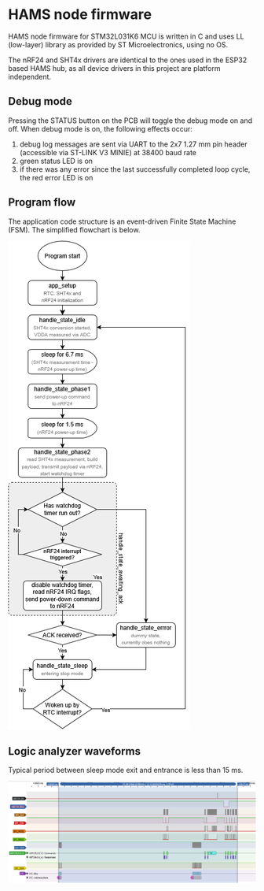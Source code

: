 # HAMS node firmware

HAMS node firmware for STM32L031K6 MCU is written in C and uses LL (low-layer) library as provided by ST Microelectronics, using no OS.

The nRF24 and SHT4x drivers are identical to the ones used in the ESP32 based HAMS hub, as all device drivers in this project are platform independent.

## Debug mode

Pressing the STATUS button on the PCB will toggle the debug mode on and off. When debug mode is on, the following effects occur:
1. debug log messages are sent via UART to the 2x7 1.27 mm pin header (accessible via ST-LINK V3 MINIE) at 38400 baud rate
2. green status LED is on
3. if there was any error since the last successfully completed loop cycle, the red error LED is on

## Program flow

The application code structure is an event-driven Finite State Machine (FSM). The simplified flowchart is below.

![HAMS node FW flowchart](images/HAMS_node_FW_flowchart.png)

## Logic analyzer waveforms

Typical period between sleep mode exit and entrance is less than 15 ms.

![HAMS node logic analyzer waveforms](images/HAMS_node_SPI_I2C.png)
